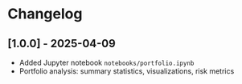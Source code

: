 # Changelog

## [1.0.0] - 2025-04-09
- Added Jupyter notebook `notebooks/portfolio.ipynb`
- Portfolio analysis: summary statistics, visualizations, risk metrics